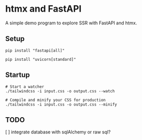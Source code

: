 # htmx and FastAPI
A simple demo program to explore SSR with FastAPI and htmx.

## Setup
`pip install "fastapi[all]"`

`pip install "uvicorn[standard]"`

## Startup
```
# Start a watcher
./tailwindcss -i input.css -o output.css --watch

# Compile and minify your CSS for production
./tailwindcss -i input.css -o output.css --minify
```
## TODO
[ ] integrate database with sqlAlchemy or raw sql?